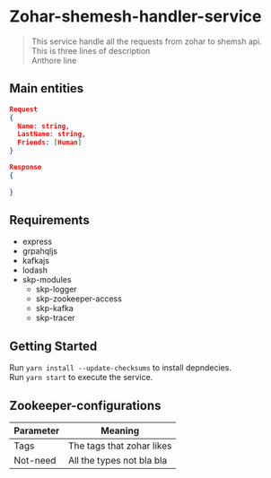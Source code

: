 Zohar-shemesh-handler-service
===============

<blockquote>
This service handle all the requests from zohar to shemsh api. <br>
This is three lines of description <br>
Anthore line
</blockquote>

## Main entities
```json
Request
{
  Name: string,
  LastName: string,
  Friends: [Human]
}

Response
{
  
}
```

## Requirements
* express
* grpahqljs
* kafkajs
* lodash
* skp-modules
  * skp-logger
  * skp-zookeeper-access
  * skp-kafka
  * skp-tracer

## Getting Started
Run `yarn install --update-checksums` to install depndecies.
<br/>
Run `yarn start` to execute the service.


## Zookeeper-configurations
Parameter | Meaning
------------ | -------------
Tags | The tags that zohar likes
Not-need | All the types not bla bla